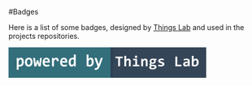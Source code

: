 #Badges

Here is a list of some badges, designed by [Things Lab](www.thingslab.cc) and used in the projects repositories.

![powered-by_Things-Lab](https://raw.githubusercontent.com/thingslab/badges/master/badges/powered-by_things-lab.png)
